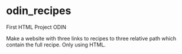 # odin_recipes

First HTML Project ODIN

Make a website with three links to recipes to three relative path which contain the full recipe. Only using HTML.
